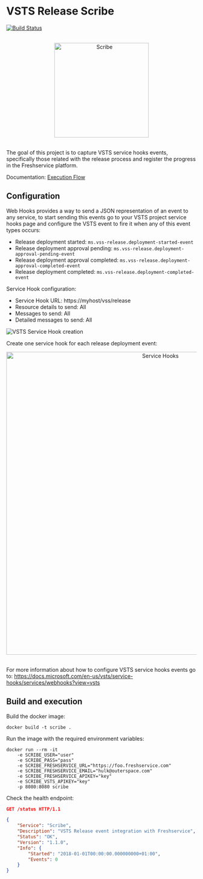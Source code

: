 # VSTS Release Scribe

[![Build Status](https://travis-ci.org/payvision-development/scribe.svg?branch=master)](https://travis-ci.org/payvision-development/scribe)

<p align="center">
  <br>
  <img src="https://raw.githubusercontent.com/payvision-development/scribe/master/img/scribe.png" alt="Scribe" width="250">
  <br><br>
</p>

The goal of this project is to capture VSTS service hooks events, specifically those related with the release process and register the progress in the Freshservice platform.

Documentation: [Execution Flow](https://github.com/payvision-development/scribe/wiki/Execution-Flow)

## Configuration

Web Hooks provides a way to send a JSON representation of an event to any service, to start sending this events go to your VSTS project service hooks page and configure the VSTS event to fire it when any of this event types occurs:

- Release deployment started: `ms.vss-release.deployment-started-event`
- Release deployment approval pending: `ms.vss-release.deployment-approval-pending-event`
- Release deployment approval completed: `ms.vss-release.deployment-approval-completed-event`
- Release deployment completed: `ms.vss-release.deployment-completed-event`

Service Hook configuration:

- Service Hook URL: https://myhost/vss/release  
- Resource details to send: All 
- Messages to send: All 
- Detailed messages to send: All 

![VSTS Service Hook creation](https://raw.githubusercontent.com/payvision-development/scribe/master/img/service-hook-configuration.gif)

Create one service hook for each release deployment event:

<p align="center">
  <img src="https://raw.githubusercontent.com/payvision-development/scribe/master/img/service-hooks.png" alt="Service Hooks" width="800">
  <br><br>
</p>

For more information about how to configure VSTS service hooks events go to: https://docs.microsoft.com/en-us/vsts/service-hooks/services/webhooks?view=vsts

## Build and execution

Build the docker image:

    docker build -t scribe .

Run the image with the required environment variables:

```shell
docker run --rm -it 
    -e SCRIBE_USER="user"
    -e SCRIBE_PASS="pass"
    -e SCRIBE_FRESHSERVICE_URL="https://foo.freshservice.com"
    -e SCRIBE_FRESHSERVICE_EMAIL="hulk@outerspace.com"
    -e SCRIBE_FRESHSERVICE_APIKEY="key"
    -e SCRIBE_VSTS_APIKEY="key"
    -p 8080:8080 scribe
```

Check the health endpoint:

```json
GET /status HTTP/1.1

{
    "Service": "Scribe",
    "Description": "VSTS Release event integration with Freshservice",
    "Status": "OK",
    "Version": "1.1.0",
    "Info": {
        "Started": "2018-01-01T00:00:00.000000000+01:00",
        "Events": 0
    }
}
```